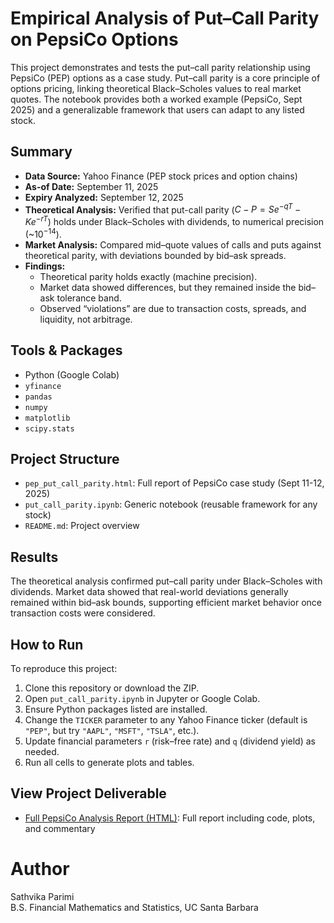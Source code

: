 # Empirical Analysis of Put–Call Parity on PepsiCo Options

This project demonstrates and tests the put–call parity relationship using PepsiCo (PEP) options as a case study. Put–call parity is a core principle of options pricing, linking theoretical Black–Scholes values to real market quotes. The notebook provides both a worked example (PepsiCo, Sept 2025) and a generalizable framework that users can adapt to any listed stock.

## Summary
- **Data Source:** Yahoo Finance (PEP stock prices and option chains)  
- **As-of Date:** September 11, 2025  
- **Expiry Analyzed:** September 12, 2025  
- **Theoretical Analysis:** Verified that put-call parity ($C - P = S e^{-qT} - K e^{-rT}$) holds under Black–Scholes with dividends, to numerical precision (~$10^{-14}$). 
- **Market Analysis:** Compared mid–quote values of calls and puts against theoretical parity, with deviations bounded by bid–ask spreads.
- **Findings:** 
  - Theoretical parity holds exactly (machine precision).  
  - Market data showed differences, but they remained inside the bid–ask tolerance band.  
  - Observed “violations” are due to transaction costs, spreads, and liquidity, not arbitrage.  

## Tools & Packages
- Python (Google Colab)
- `yfinance`
- `pandas`
- `numpy`
- `matplotlib`
- `scipy.stats`

## Project Structure
- `pep_put_call_parity.html`: Full report of PepsiCo case study (Sept 11-12, 2025)
- `put_call_parity.ipynb`: Generic notebook (reusable framework for any stock) 
- `README.md`: Project overview

## Results
The theoretical analysis confirmed put–call parity under Black–Scholes with dividends. Market data showed that real-world deviations generally remained within bid–ask bounds, supporting efficient market behavior once transaction costs were considered.

## How to Run
To reproduce this project:
1. Clone this repository or download the ZIP.
2. Open `put_call_parity.ipynb` in Jupyter or Google Colab.
3. Ensure Python packages listed are installed.
4. Change the `TICKER` parameter to any Yahoo Finance ticker (default is `"PEP"`, but try `"AAPL"`, `"MSFT"`, `"TSLA"`, etc.).
5. Update financial parameters `r` (risk–free rate) and `q` (dividend yield) as needed.
6. Run all cells to generate plots and tables.

## View Project Deliverable
- [Full PepsiCo Analysis Report (HTML)](https://sath-parimi.github.io/pep-put-call-parity/pep_put_call_parity.html): Full report including code, plots, and commentary

# Author
Sathvika Parimi  
B.S. Financial Mathematics and Statistics, UC Santa Barbara

